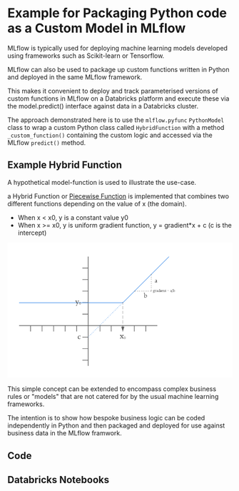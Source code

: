 # Example for Packaging Python code as a Custom Model in MLflow

MLflow is typically used for deploying machine learning models developed using frameworks such as Scikit-learn or Tensorflow.  
  
MLflow can also be used to package up custom functions written in Python and deployed in the same MLflow framework.
  
This makes it convenient to deploy and track parameterised versions of custom functions in MLflow on a Databricks platform and execute these via the model.predict() interface against data in a Databricks cluster.  

The approach demonstrated here is to use the `mlflow.pyfunc` `PythonModel` class to wrap a custom Python class called `HybridFunction` with a method `_custom_function()` containing the custom logic and accessed via the MLflow `predict()` method.


## Example Hybrid Function

A hypothetical model-function is used to illustrate the use-case.

a Hybrid Function or [Piecewise Function](https://en.wikipedia.org/wiki/Piecewise) is implemented that combines two different functions depending on the value of x (the domain).  

+ When x < x0, y is a constant value y0
+ When x >= x0, y is uniform gradient function, y = gradient*x + c  (c is the intercept)

![hybrid function](./doc/HybridFunction.png "Hybrid Function")


This simple concept can be extended to encompass complex business rules or "models" that are not catered for by the usual machine learning frameworks.  
  
The intention is to show how bespoke business logic can be coded independently in Python and then packaged and deployed for use against business data in the MLflow framwork.
## Code


## Databricks Notebooks

